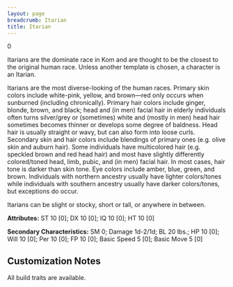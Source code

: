 ```yaml
---
layout: page
breadcrumb: Itarian
title: Itarian
---
```


<points>0</points>

Itarians are the dominate race in Kom and are thought to be the closest to the original human race.  Unless another template is chosen, a character is an Itarian.

Itarians are the most diverse-looking of the human races.  Primary skin colors include white-pink, yellow, and brown—red only occurs when sunburned (including chronically).  Primary hair colors include ginger, blonde, brown, and black; head and (in men) facial hair in elderly individuals often turns silver/grey or (sometimes) white and (mostly in men) head hair sometimes becomes thinner or develops some degree of baldness.  Head hair is usually straight or wavy, but can also form into loose curls.  Secondary skin and hair colors include blendings of primary ones (e.g. olive skin and auburn hair).  Some individuals have multicolored hair (e.g. speckled brown and red head hair) and most have slightly differently colored/toned head, limb, pubic, and (in men) facial hair.  In most cases, hair tone is darker than skin tone.  Eye colors include amber, blue, green, and brown.  Individuals with northern ancestry usually have lighter colors/tones while individuals with southern ancestry usually have darker colors/tones, but exceptions do occur.

Itarians can be slight or stocky, short or tall, or anywhere in between.

**Attributes:**  ST 10 [0]; DX 10 [0]; IQ 10 [0]; HT 10 [0]

**Secondary Characteristics:**  SM 0; Damage 1d-2/1d; BL 20 lbs.; HP 10 [0]; Will 10 [0]; Per 10 [0]; FP 10 [0]; Basic Speed 5 [0]; Basic Move 5 [0]


## Customization Notes

All build traits are available.
